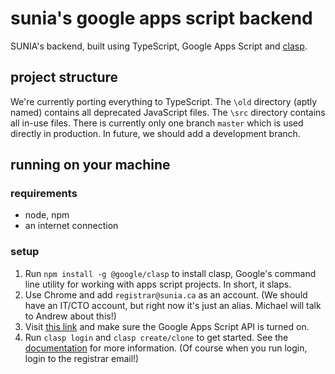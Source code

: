 # sunia's google apps script backend
SUNIA's backend, built using TypeScript, Google Apps Script and [clasp](https://github.com/google/clasp).

## project structure

We're currently porting everything to TypeScript. The `\old` directory (aptly named) contains all deprecated JavaScript files. The `\src` directory contains all in-use files. There is currently only one branch `master` which is used directly in production. In future, we should add a development branch.

##  running on your machine

### requirements

- node, npm
- an internet connection

### setup

1. Run `npm install -g @google/clasp` to install clasp, Google's command line utility for working with apps script projects. In short, it slaps.
2. Use Chrome and add `registrar@sunia.ca` as an account. (We should have an IT/CTO account, but right now it's just an alias. Michael will talk to Andrew about this!)
3. Visit [this link](https://script.google.com/home/usersettings) and make sure the Google Apps Script API is turned on.
4. Run `clasp login` and `clasp create/clone` to get started. See the [documentation](https://github.com/google/clasp) for more information. (Of course when you run login, login to the registrar email!)
